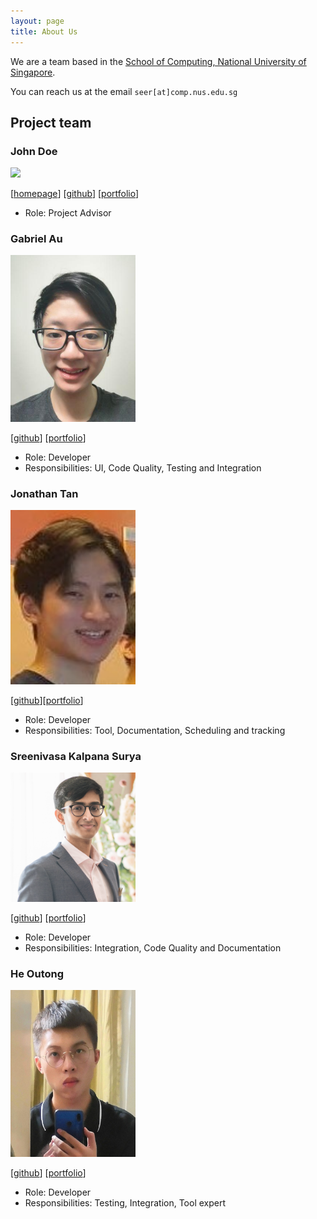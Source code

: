 ```yaml
---
layout: page
title: About Us
---
```


We are a team based in the [School of Computing, National University of Singapore](http://www.comp.nus.edu.sg).

You can reach us at the email `seer[at]comp.nus.edu.sg`

## Project team

### John Doe

<img src="images/johndoe.png" width="200px">

[[homepage](http://www.comp.nus.edu.sg/~damithch)]
[[github](https://github.com/johndoe)]
[[portfolio](team/johndoe.md)]

* Role: Project Advisor

### Gabriel Au

<img src="images/gabau.png" width="200px">

[[github](http://github.com/Gabau)]
[[portfolio](team/gabau.md)]

* Role: Developer
* Responsibilities: UI, Code Quality, Testing and Integration

### Jonathan Tan
<img src="images/fullfatwasabi.png" width="200px">

[[github](http://github.com/fullfatwasabi)][[portfolio](team/fullfatwasabi.md)]

* Role: Developer
* Responsibilities: Tool, Documentation, Scheduling and tracking

### Sreenivasa Kalpana Surya

<img src="images/tetrerox.png" width="200px">

[[github](http://github.com/tetrerox)]
[[portfolio](team/tetrerox.md)]

* Role: Developer
* Responsibilities: Integration, Code Quality and Documentation

### He Outong

<img src="images/irvinghe000.png" width="200px">

[[github](http://github.com/IrvingHe000)]
[[portfolio](team/outong.md)]

* Role: Developer
* Responsibilities: Testing, Integration, Tool expert
